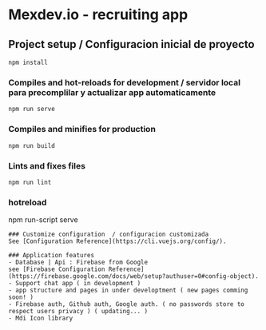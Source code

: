 # Mexdev.io - recruiting app

## Project setup / Configuracion inicial de proyecto
```
npm install
```

### Compiles and hot-reloads for development / servidor local para precomplilar y actualizar app automaticamente
```
npm run serve
```

### Compiles and minifies for production
```
npm run build
```

### Lints and fixes files
```
npm run lint
```
### hotreload
npm run-script serve
```
### Customize configuration  / configuracion customizada
See [Configuration Reference](https://cli.vuejs.org/config/).

### Application features
- Database | Api : Firebase from Google
see [Firebase Configuration Reference](https://firebase.google.com/docs/web/setup?authuser=0#config-object).
- Support chat app ( in development )
- app structure and pages in under developtment ( new pages comming soon! )
- Firebase auth, Github auth, Google auth. ( no passwords store to respect users privacy ) ( updating... )
- Mdi Icon library
